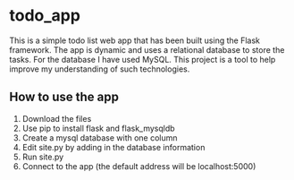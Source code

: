 # todo_app
This is a simple todo list web app that has been built using the Flask framework. The app is dynamic and uses a relational database to store the tasks. For the database I have used MySQL. This project is a tool to help improve my understanding of such technologies.

## How to use the app
1. Download the files
2. Use pip to install flask and flask_mysqldb
3. Create a mysql database with one column
4. Edit site.py by adding in the database information
5. Run site.py
6. Connect to the app (the default address will be localhost:5000)
